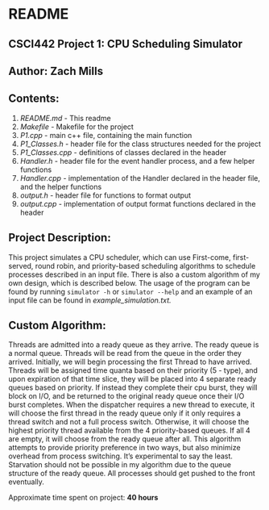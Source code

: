 # README

## CSCI442 Project 1: CPU Scheduling Simulator
## Author: Zach Mills

## Contents:
1. *README.md* - This readme
2. *Makefile* - Makefile for the project
3. *P1.cpp* - main c++ file, containing the main function
4. *P1_Classes.h* - header file for the class structures needed for the project
5. *P1_Classes.cpp* - definitions of classes declared in the header
6. *Handler.h* - header file for the event handler process, and a few helper functions
7. *Handler.cpp* - implementation of the Handler declared in the header file, and the helper functions
8. *output.h* - header file for functions to format output
9. *output.cpp* - implementation of output format functions declared in the header

## Project Description:
This project simulates a CPU scheduler, which can use First-come, first-served, round robin, and priority-based scheduling algorithms to schedule processes described in an input file. There is also a custom algorithm of my own design, which is described below. The usage of the program can be found by running `simulator -h` or `simulator --help` and an example of an input file can be found in *example_simulation.txt.*

## Custom Algorithm:

Threads are admitted into a ready queue as they arrive. The ready queue is a normal queue. Threads will be read from the queue in the order they arrived. Initially, we will begin processing the first Thread to have arrived. Threads will be assigned time quanta based on their priority (5 - type), and upon expiration of that time slice, they will be placed into 4 separate ready queues based on priority. If instead they complete their cpu burst, they will block on I/O, and be returned to the original ready queue once their I/O burst completes. When the dispatcher requires a new thread to execute, it will choose the first thread in the ready queue only if it only requires a thread switch and not a full process switch. Otherwise, it will choose the highest priority thread available from the 4 priority-based queues. If all 4 are empty, it will choose from the ready queue after all. This algorithm attempts to provide priority preference in two ways, but also minimize overhead from process switching. It’s experimental to say the least. Starvation should not be possible in my algorithm due to the queue structure of the ready queue. All processes should get pushed to the front eventually.

Approximate time spent on project: **40 hours**
